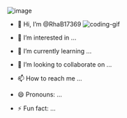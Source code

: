 ![image](https://github.com/user-attachments/assets/e0166a1f-c830-43cb-9280-4ae00b33495a)


- 👋 Hi, I’m @RhaB17369
  ![coding-gif](https://github.com/user-attachments/assets/fd4051c2-5815-4047-a08e-d8f7b038ee5a)


- 👀 I’m interested in ...
- 🌱 I’m currently learning ...
- 💞️ I’m looking to collaborate on ...
- 📫 How to reach me ...
- 😄 Pronouns: ...
- ⚡ Fun fact: ...

<!---
RhaB17369/RhaB17369 is a ✨ special ✨ repository because its `README.md` (this file) appears on your GitHub profile.
You can click the Preview link to take a look at your changes.
--->
